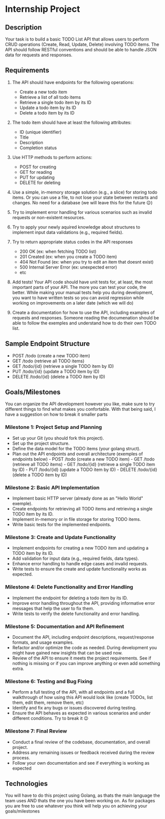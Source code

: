 # Internship Project

## Description
Your task is to build a basic TODO List API that allows users to perform CRUD operations (Create, Read, Update, Delete) involving TODO items. The API should follow RESTful conventions and should be able to handle JSON data for requests and responses.

## Requirements
1. The API should have endpoints for the following operations:
   - Create a new todo item
   - Retrieve a list of all todo items
   - Retrieve a single todo item by its ID
   - Update a todo item by its ID
   - Delete a todo item by its ID

2. The todo item should have at least the following attributes:
   - ID (unique identifier)
   - Title
   - Description
   - Completion status

3. Use HTTP methods to perform actions:
   - POST for creating
   - GET for reading
   - PUT for updating
   - DELETE for deleting

4. Use a simple, in-memory storage solution (e.g., a slice) for storing todo items. Or you can use a file, to not lose your state between restarts and changes. No need for a database (we will leave this for the future 😉)

5. Try to implement error handling for various scenarios such as invalid requests or non-existent resources.

6. Try to apply your newly aquired knowledge about structures to implement input data validations (e.g., required fields).

7. Try to return appropriate status codes in the API responses
    - 200 OK (ex: when fetching TODO list)
    - 201 Created (ex: when you create a TODO item)
    - 404 Not Found (ex: when you try to edit an item that doesnt exist)
    - 500 Internal Server Error (ex: unexpected error)
    - etc

8. Add tests! Your API code should have unit tests for, at least, the most important parts of your API. The more you can test your code, the better. While making your manual tests help you during development, you want to have written tests so you can avoid regression while working on improvements on a later date (which we will do)

8. Create a documentation for how to use the API, including examples of requests and responses. Someone reading the documenation should be able to follow the exemples and understand how to do their own TODO list.

## Sample Endpoint Structure
- POST /todo (create a new TODO item)
- GET /todo (retrieve all TODO items)
- GET /todo/{id} (retrieve a single TODO item by ID)
- PUT /todo/{id} (update a TODO item by ID)
- DELETE /todo/{id} (delete a TODO item by ID)

## Goals/Milestones

You can organize the API development however you like, make sure to try different things to find what makes you confortable.
With that being said, I have a suggestion on how to break it smaller parts

### **Milestone 1: Project Setup and Planning**
   - Set up your Git (you should fork this project).
   - Set up the project structure.
   - Define the data model for the TODO items (your golang struct).
   - Plan out the API endpoints and overall architecture (exemples of endpoints below)
    - POST /todo (create a new TODO item)
    - GET /todo (retrieve all TODO items)
    - GET /todo/{id} (retrieve a single TODO item by ID)
    - PUT /todo/{id} (update a TODO item by ID)
    - DELETE /todo/{id} (delete a TODO item by ID)

### **Milestone 2: Basic API Implementation**
   - Implement basic HTTP server (already done as an "Hello World" exemple).
   - Create endpoints for retrieving all TODO items and retrieving a single TODO item by its ID.
   - Implement in-memory or in file storage for storing TODO items.
   - Write basic tests for the implemented endpoints.

### **Milestone 3: Create and Update Functionality**
   - Implement endpoints for creating a new TODO item and updating a TODO item by its ID.
   - Add validation for input data (e.g., required fields, data types).
   - Enhance error handling to handle edge cases and invalid requests.
   - Write tests to ensure the create and update functionality works as expected.

### **Milestone 4: Delete Functionality and Error Handling**
   - Implement the endpoint for deleting a todo item by its ID.
   - Improve error handling throughout the API, providing informative error messages that help the user to fix them.
   - Write tests to verify the delete functionality and error handling.

### **Milestone 5: Documentation and API Refinement**
   - Document the API, including endpoint descriptions, request/response formats, and usage examples.
   - Refactor and/or optimize the code as needed. During development you might have gained new insights that can be used now.
   - Review of the API to ensure it meets the project requirements. See if nothing is missing or if you can improve anything or even add something extra.

### **Milestone 6: Testing and Bug Fixing**
   - Perform a full testing of the API, with all endpoints and a full walkthrough of how using this API would look like (create TODOs, list them, edit them, remove them, etc)
   - Identify and fix any bugs or issues discovered during testing.
   - Ensure the API behaves as expected in various scenarios and under different conditions. Try to break it 😉

### **Milestone 7: Final Review**
   - Conduct a final review of the codebase, documentation, and overall project.
   - Address any remaining issues or feedback received during the review process.
   - Follow your own documentation and see if everything is working as expected


## Technologies

You will have to do this project using Golang, as thats the main language the team uses AND thats the one you have been working on.
As for packages you are free to use whatever you think will help you on achieving your goals/milestones
